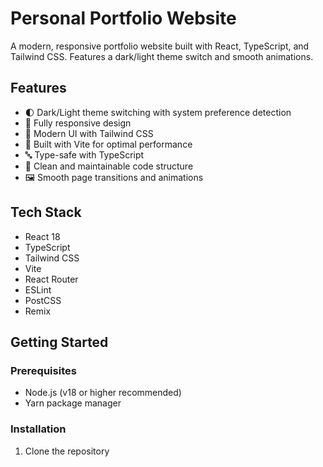 # Personal Portfolio Website

A modern, responsive portfolio website built with React, TypeScript, and Tailwind CSS. Features a dark/light theme switch and smooth animations.

## Features

- 🌓 Dark/Light theme switching with system preference detection
- 📱 Fully responsive design
- 🎨 Modern UI with Tailwind CSS
- 🚀 Built with Vite for optimal performance
- 🔤 Type-safe with TypeScript
- 🎯 Clean and maintainable code structure
- 🖼️ Smooth page transitions and animations

## Tech Stack

- React 18
- TypeScript
- Tailwind CSS
- Vite
- React Router
- ESLint
- PostCSS
- Remix

## Getting Started

### Prerequisites

- Node.js (v18 or higher recommended)
- Yarn package manager

### Installation

1. Clone the repository
